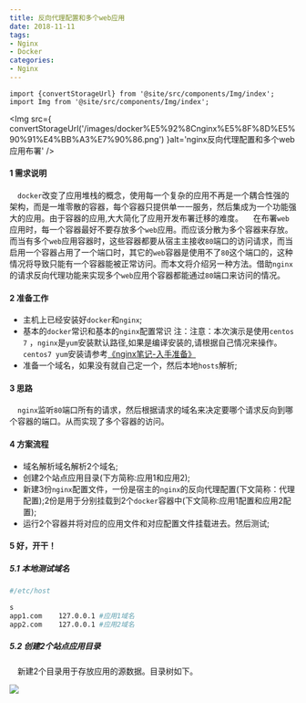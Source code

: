 ```yaml
---
title: 反向代理配置和多个web应用 
date: 2018-11-11
tags:
- Nginx
- Docker
categories:
- Nginx
---
```


```mdx-code-block
import {convertStorageUrl} from '@site/src/components/Img/index';
import Img from '@site/src/components/Img/index';
```

<Img src={ convertStorageUrl('/images/docker%E5%92%8Cnginx%E5%8F%8D%E5%90%91%E4%BB%A3%E7%90%86.png') }alt='nginx反向代理配置和多个web应用布署' />

<!--more-->

#### 1 需求说明
&emsp;`docker`改变了应用堆栈的概念，使用每一个复杂的应用不再是一个耦合性强的架构，而是一堆零散的容器，每个容器只提供单一一服务，然后集成为一个功能强大的应用。由于容器的应用,大大简化了应用开发布署迁移的难度。
&emsp;在布署`web`应用时，每一个容器最好不要存放多个`web`应用。而应该分散为多个容器来存放。而当有多个`web`应用容器时，这些容器都要从宿主主接收`80`端口的访问请求，而当启用一个容器占用了一个端口时，其它的`web`容器是使用不了`80`这个端口的，这种情况将导致只能有一个容器能被正常访问。而本文将介绍另一种方法。借助`nginx`的请求反向代理功能来实现多个`web`应用个容器都能通过`80`端口来访问的情况。

#### 2 准备工作
* 主机上已经安装好`docker`和`nginx`;
* 基本的`docker`常识和基本的`nginx`配置常识
  注：注意：本次演示是使用`centos 7` ，`nginx`是`yum`安装默认路径,如果是编译安装的,请根据自己情况来操作。`centos7 yum`安装请参考[《nginx笔记-入手准备》](https://wuchuheng.com/docs/Nginx/%E5%8F%8D%E5%90%91%E4%BB%A3%E7%90%86%E9%85%8D%E7%BD%AE%E5%92%8C%E5%A4%9A%E4%B8%AAweb%E5%BA%94%E7%94%A8/#2-%E5%87%86%E5%A4%87%E5%B7%A5%E4%BD%9C)
* 准备一个域名，如果没有就自己定一个，然后本地`hosts`解析;

#### 3 思路
&emsp;`nginx`监听`80`端口所有的请求，然后根据请求的域名来决定要哪个请求反向到哪个容器的端口。从而实现了多个容器的访问。

#### 4 方案流程
-  域名解析域名解析2个域名;
-  创建2个站点应用目录(下方简称:应用1和应用2);
-  新建3份`nginx`配置文件，一份是宿主的`nginx`的反向代理配置(下文简称：代理配置);2份是用于分别挂载到2个`docker`容器中(下文简称:应用1配置和应用2配置);
-  运行2个容器并将对应的应用文件和对应配置文件挂载进去。然后测试;

#### 5 好，开干！
#####  5.1 本地测试域名
``` bash 
#/etc/host

s
app1.com    127.0.0.1 #应用1域名
app2.com    127.0.0.1 #应用2域名
```
##### 5.2 创建2个站点应用目录
&emsp;新建2个目录用于存放应用的源数据。目录树如下。

<Img src='storage:///images/docker%E5%92%8Cnginx%E5%8F%8D%E5%90%91%E4%BB%A3%E7%90%862.png' />

